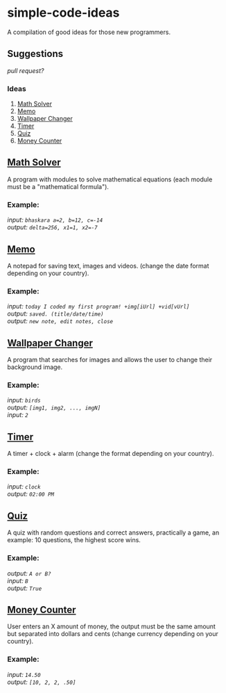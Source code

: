 # simple-code-ideas
A compilation of good ideas for those new programmers.

## Suggestions
_pull request?_
### Ideas
1. [Math Solver](#math-solver)
2. [Memo](#memo)
3. [Wallpaper Changer](#wallpaper-changer)
4. [Timer](#timer)
5. [Quiz](#quiz)
6. [Money Counter](#money-counter)
## [Math Solver](https://github.com/dudushy/simple-code-ideas/tree/math-solver)
A program with modules to solve mathematical equations (each module must be a "mathematical formula").
### Example:
_input: `bhaskara a=2, b=12, c=-14`_\
_output: `delta=256, x1=1, x2=-7`_

## [Memo](https://github.com/dudushy/simple-code-ideas/tree/memo)
A notepad for saving text, images and videos. (change the date format depending on your country).
### Example:
_input: `today I coded my first program! +img[iUrl] +vid[vUrl]`_\
_output: `saved. (title/date/time)`_\
_output: `new note, edit notes, close`_

## [Wallpaper Changer](https://github.com/dudushy/simple-code-ideas/tree/wallpaper-changer)
A program that searches for images and allows the user to change their background image.
### Example:
_input: `birds`_\
_output: `[img1, img2, ..., imgN]`_\
_input: `2`_

## [Timer](https://github.com/dudushy/simple-code-ideas/tree/timer)
A timer + clock + alarm (change the format depending on your country).
### Example:
_input: `clock`_\
_output: `02:00 PM`_

## [Quiz](https://github.com/dudushy/simple-code-ideas/tree/quiz)
A quiz with random questions and correct answers, practically a game, an example: 10 questions, the highest score wins.
### Example:
_output: `A or B?`_\
_input: `B`_\
_output: `True`_

## [Money Counter](https://github.com/dudushy/simple-code-ideas/tree/money-counter)
User enters an X amount of money, the output must be the same amount but separated into dollars and cents (change currency depending on your country).
### Example:
_input: `14.50`_\
_output: `[10, 2, 2, .50]`_
